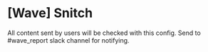 # [Wave] Snitch
All content sent by users will be checked with this config.
Send to #wave_report slack channel for notifying.